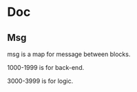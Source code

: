 # Doc

## Msg

msg is a map for message between blocks.

1000-1999 is for back-end.

3000-3999 is for logic.

